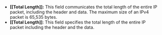- **[[Total Length]]:** This field communicates the total length of the entire IP packet, including the header and data. The maximum size of an IPv4 packet is 65,535 bytes.
- **[[Total Length]]**: This field specifies the total length of the entire IP packet including the header and the data.
